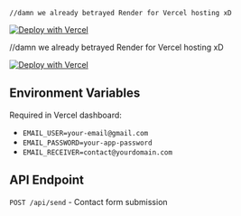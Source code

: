 ```
//damn we already betrayed Render for Vercel hosting xD
```

[![Deploy with Vercel](https://vercel.com/button)](https://vercel.com/new/clone?repository-url=https%3A%2F%2Fgithub.com%2FAhmedBenAbdallahDev%2Fclapeyra-serverless&env=EMAIL_USER,EMAIL_PASSWORD,EMAIL_RECEIVER&envDescription=Gmail%20SMTP%20credentials)


//damn we already betrayed Render for Vercel hosting xD

[![Deploy with Vercel](https://vercel.com/button)](https://vercel.com/new/clone?repository-url=https%3A%2F%2Fgithub.com%2FAhmedBenAbdallahDev%2Fclapeyra-serverless&env=EMAIL_USER,EMAIL_PASSWORD,EMAIL_RECEIVER&envDescription=Gmail%20SMTP%20credentials)

## Environment Variables

Required in Vercel dashboard:
- `EMAIL_USER=your-email@gmail.com`
- `EMAIL_PASSWORD=your-app-password`
- `EMAIL_RECEIVER=contact@yourdomain.com`

## API Endpoint

`POST /api/send` - Contact form submission